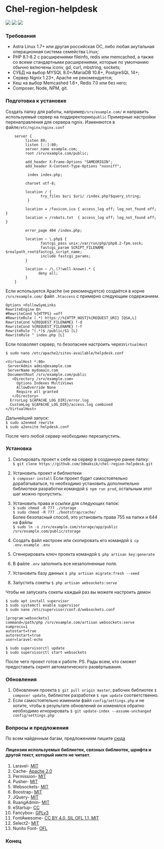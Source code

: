 # Chel-region-helpdesk

![](https://img.shields.io/github/v/release/3dmaksik/chel-region-helpdesk?display_name=release&include_prereleases&sort=date) ![](https://img.shields.io/packagist/dependency-v/laravel/laravel/php) ![](https://img.shields.io/github/issues/3dmaksik/chel-region-helpdesk)
### Требования

- Astra Linux 1.7+ или другая российская ОС, либо любая акутальная операционная система семейства Linux;
- PHP 8.1-8.2 c расширениями fileinfo, redis или memcached, 
а также со всеми стандартными расширениями, которые по умолчанию обычно включены iconv, gd, curl, mbstring, sockets;
- СУБД на выбор MYSQL 8.0+/MariaDB 10.8+, PostgreSQL 14+;
- Сервер Ngnix 1.23+, Apache не рекомендуется;
- Кеш на выбор Memcashed 1.6+, Redis 7.0 или без него;
- Composer, Node, NPM, git.

### Подготовка к установке
Создать папку для работы, например`/srv/example.com/` и направить используемый сервер на поддиректорию`public`
Примерные настройки перенаправления для сервера ngnix. 
Изменяются в файле`/etc/nginx/nginx.conf`
````
    server {
         listen 80;
         listen [::]:80;
         server_name example.com;
         root /srv/example.com/public;
		 
         add_header X-Frame-Options "SAMEORIGIN";
         add_header X-Content-Type-Options "nosniff";
 
          index index.php;
 
         charset utf-8;
 
         location / {
                try_files $uri $uri/ /index.php?$query_string;
          }
 
         location = /favicon.ico { access_log off; log_not_found off; }
         location = /robots.txt  { access_log off; log_not_found off; }
 
         error_page 404 /index.php;
 
         location ~ \.php$ {
                fastcgi_pass unix:/var/run/php/php8.2-fpm.sock;
                fastcgi_param SCRIPT_FILENAME $realpath_root$fastcgi_script_name;
                include fastcgi_params;
         }
 
         location ~ /\.(?!well-known).* {
               deny all;
         }
    }
````
Если используется Apache (не рекомендуется) создаётся в корне `/srv/example.com/` файл `.htaccess` с примерно следующим содержанием.
````
Options +FollowSymLinks
RewriteEngine On
#RewriteCond %{HTTPS} =off
#RewriteRule (.*) https://%{HTTP_HOST}%{REQUEST_URI} [QSA,L]
RewriteCond %{REQUEST_FILENAME} !-d
RewriteCond %{REQUEST_FILENAME} !-f
RewriteRule ^(.*)$ /public/$1 [L]
RewriteRule ^ index.php [L]
````
Если позволяет сервер, то безопаснее настроить через`VirtualHost`

`$ sudo nano /etc/apache2/sites-available/helpdesk.conf`
````
<VirtualHost *:80>
 ServerAdmin admin@example.com
 ServerName mydomain.com
 DocumentRoot /srv/example.com/public
   <Directory /srv/example.com>
     Options Indexes MultiViews
     AllowOverride None
     Require all granted
   </Directory>
  ErrorLog ${APACHE_LOG_DIR}/error.log
  CustomLog ${APACHE_LOG_DIR}/access.log combined
</VirtualHost>
````
Дальнейший запуск:  
`$ sudo a2enmod rewrite`  
`$ sudo a2ensite helpdesk.conf`

После чего любой сервер необходимо перезапустить.

### Установка
                
1. Скопировать проект к себе на сервер в созданную ранее папку:  
`$ git clone https://github.com/3dmaksik/chel-region-helpdesk.git`

2. Установить проект и библиотеки  
`$ composer install`
Если проект будет самостоятельно дорабатываться, то необходимо установить дополнительно библиотеки разработки командой `$ npm run prod`, остальным этот шаг можно пропустить.

3. Установить права и ссылки для следующих папок:  
`$ sudo chmod -R 777 ./storage`  
`$ sudo chmod -R 777 ./bootstrap/cache/`  
Более безопасный способ, это установить права 755 на папки и 644 на файлы  
`$ sudo ln -s /srv/example.com/storage/app/public /srv/example.com/public/storage`  

4. Создать файл настроек или скопировать его командой `$ cp .env.example .env`
5. Сгенерировать ключ проекта командой `$ php artisan key:generate`
6. В файле `.env` заполнить все незаполненные поля.
7. Установить базу данных `$ php artisan migrate:fresh --seed`
8. Запустить сокеты `$ php artisan websockets:serve` 

Чтобы не запускать сокеты каждый раз вы можете настроить демон  

`$ sudo apt install supervisor`  
`$ sudo systemctl enable supervisor`  
`$ sudo nano /etc/supervisor/conf.d/websockets.conf`  
````
[program:websockets]
command=/path/php /srv/example.com/artisan websockets:serve
numprocs=1
autostart=true
autorestart=true
user=laravel-echo
````
`$ sudo supervisorctl update`  
`$ sudo supervisorctl start websockets`  

После чего проект готов к работе. 
PS. Рады всем, кто сможет предоставить скрипт автоматического развёртывания.
                

### Обновления
                
1. Обновления проекта `$ git pull origin master`, рабочих библиотек `$ composer update`, библиотек разработки `$ npm update` соответственно.
2. Если самостоятельно изменили файл `config/settings.php` и не хотите, чтобы в результате обновлений он изменялся обратно необходимо игнорировать 
`$ git update-index --assume-unchanged config/settings.php`
                

### Вопросы и предложения
По всем найденным багам, предложениям пишите [сюда](https://github.com/3dmaksik/chel-region-helpdesk/issues)

#### Лицензии используемых библиотек, связных библиотек, шрифта и другой текст, который никто не читает.
                
1. Laravel- [MIT](https://github.com/laravel/laravel#license)
2. Cache- [Apache 2.0](https://github.com/renoki-co/laravel-eloquent-query-cache/blob/master/LICENSE)
3. Permission- [MIT](https://github.com/spatie/laravel-permission/blob/main/LICENSE.md)
4. Pusher- [MIT](https://github.com/pusher/pusher-http-php#license)
5. Websockets- [MIT](https://github.com/beyondcode/laravel-websockets/blob/master/LICENSE)
6. Boostrap- [MIT](https://github.com/twbs/bootstrap#copyright-and-license)
7. JQuery- [MIT](https://github.com/jquery/jquery/blob/main/LICENSE.txt)
8. RuangAdmin- [MIT](https://github.com/indrijunanda/RuangAdmin#license)
9. eStartup- [CC](https://bootstrapmade.com/license/)
10. Fancybox- [GPLv3](https://github.com/fancyapps/fancybox#license)
11. FontAwesome- [CC BY 4.0, SIL OFL 1.1, MIT](https://github.com/FortAwesome/Font-Awesome#license)
12. Select2- [MIT](https://github.com/select2/select2/blob/develop/LICENSE.md)
13. Nunito Font-  [OFL](https://github.com/googlefonts/nunito/blob/main/OFL.txt)
                
### Конец
